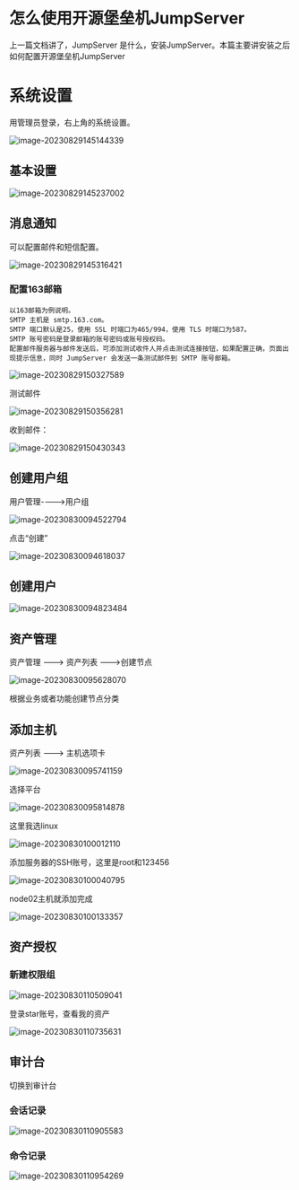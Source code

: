 # 怎么使用开源堡垒机JumpServer

上一篇文档讲了，JumpServer 是什么，安装JumpServer。本篇主要讲安装之后如何配置开源堡垒机JumpServer



# 系统设置

用管理员登录，右上角的系统设置。

![image-20230829145144339](https://imgoss.xgss.net/picgo/image-20230829145144339.png?aliyun)

## 基本设置

![image-20230829145237002](https://imgoss.xgss.net/picgo/image-20230829145237002.png?aliyun)

## 消息通知

可以配置邮件和短信配置。

![image-20230829145316421](https://imgoss.xgss.net/picgo/image-20230829145316421.png?aliyun)

### 配置163邮箱

```
以163邮箱为例说明。
SMTP 主机是 smtp.163.com。
SMTP 端口默认是25，使用 SSL 时端口为465/994，使用 TLS 时端口为587。
SMTP 账号密码是登录邮箱的账号密码或账号授权码。
配置邮件服务器与邮件发送后，可添加测试收件人并点击测试连接按钮，如果配置正确，页面出现提示信息，同时 JumpServer 会发送一条测试邮件到 SMTP 账号邮箱。
```



![image-20230829150327589](https://imgoss.xgss.net/picgo/image-20230829150327589.png?aliyun)

测试邮件

![image-20230829150356281](https://imgoss.xgss.net/picgo/image-20230829150356281.png?aliyun)

收到邮件：

![image-20230829150430343](https://imgoss.xgss.net/picgo/image-20230829150430343.png?aliyun)



## 创建用户组

用户管理---->用户组

![image-20230830094522794](https://imgoss.xgss.net/picgo/image-20230830094522794.png?aliyun)



点击“创建”

![image-20230830094618037](https://imgoss.xgss.net/picgo/image-20230830094618037.png?aliyun)



## 创建用户

![image-20230830094823484](https://imgoss.xgss.net/picgo/image-20230830094823484.png?aliyun)



## 资产管理

资产管理 --->  资产列表 --->创建节点

![image-20230830095628070](https://imgoss.xgss.net/picgo/image-20230830095628070.png?aliyun)

根据业务或者功能创建节点分类

## 添加主机

资产列表 ---> 主机选项卡

![image-20230830095741159](https://imgoss.xgss.net/picgo/image-20230830095741159.png?aliyun)

选择平台

![image-20230830095814878](https://imgoss.xgss.net/picgo/image-20230830095814878.png?aliyun)

这里我选linux

![image-20230830100012110](https://imgoss.xgss.net/picgo/image-20230830100012110.png?aliyun)



添加服务器的SSH账号，这里是root和123456

![image-20230830100040795](https://imgoss.xgss.net/picgo/image-20230830100040795.png?aliyun)



node02主机就添加完成

![image-20230830100133357](https://imgoss.xgss.net/picgo/image-20230830100133357.png?aliyun)



## 资产授权

### 新建权限组

![image-20230830110509041](https://imgoss.xgss.net/picgo2025/image-20230830110509041.png?aliyun)



登录star账号，查看我的资产

![image-20230830110735631](https://imgoss.xgss.net/picgo/image-20230830110735631.png?aliyun)



## 审计台

切换到审计台

### 会话记录

![image-20230830110905583](https://imgoss.xgss.net/picgo/image-20230830110905583.png?aliyun)



### 命令记录

![image-20230830110954269](https://imgoss.xgss.net/picgo/image-20230830110954269.png?aliyun)